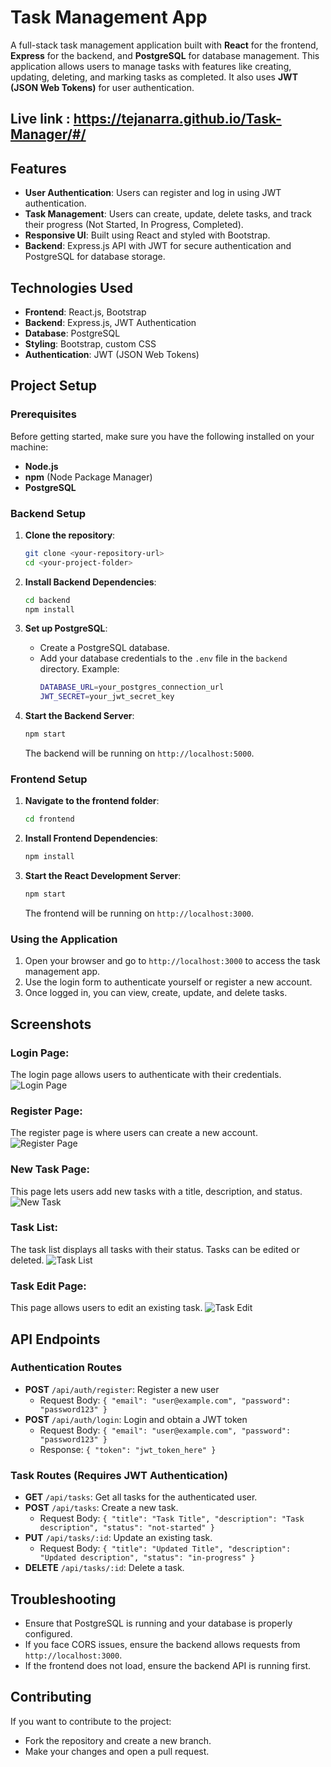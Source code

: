 # Task Management App

A full-stack task management application built with **React** for the frontend, **Express** for the backend, and **PostgreSQL** for database management. This application allows users to manage tasks with features like creating, updating, deleting, and marking tasks as completed. It also uses **JWT (JSON Web Tokens)** for user authentication.

## Live link : https://tejanarra.github.io/Task-Manager/#/

## Features
- **User Authentication**: Users can register and log in using JWT authentication.
- **Task Management**: Users can create, update, delete tasks, and track their progress (Not Started, In Progress, Completed).
- **Responsive UI**: Built using React and styled with Bootstrap.
- **Backend**: Express.js API with JWT for secure authentication and PostgreSQL for database storage.

## Technologies Used
- **Frontend**: React.js, Bootstrap
- **Backend**: Express.js, JWT Authentication
- **Database**: PostgreSQL
- **Styling**: Bootstrap, custom CSS
- **Authentication**: JWT (JSON Web Tokens)

## Project Setup

### Prerequisites
Before getting started, make sure you have the following installed on your machine:
- **Node.js**
- **npm** (Node Package Manager)
- **PostgreSQL**

### Backend Setup

1. **Clone the repository**:
   ```bash
   git clone <your-repository-url>
   cd <your-project-folder>
   ```

2. **Install Backend Dependencies**:
   ```bash
   cd backend
   npm install
   ```

3. **Set up PostgreSQL**:
   - Create a PostgreSQL database.
   - Add your database credentials to the `.env` file in the `backend` directory. Example:
     ```bash
     DATABASE_URL=your_postgres_connection_url
     JWT_SECRET=your_jwt_secret_key
     ```

4. **Start the Backend Server**:
   ```bash
   npm start
   ```
   The backend will be running on `http://localhost:5000`.

### Frontend Setup

1. **Navigate to the frontend folder**:
   ```bash
   cd frontend
   ```

2. **Install Frontend Dependencies**:
   ```bash
   npm install
   ```

3. **Start the React Development Server**:
   ```bash
   npm start
   ```
   The frontend will be running on `http://localhost:3000`.

### Using the Application
1. Open your browser and go to `http://localhost:3000` to access the task management app.
2. Use the login form to authenticate yourself or register a new account.
3. Once logged in, you can view, create, update, and delete tasks.

## Screenshots

### Login Page:
The login page allows users to authenticate with their credentials.
![Login Page](./Assets/images/LoginPage.png)

### Register Page:
The register page is where users can create a new account.
![Register Page](./Assets/images/RegisterPage.png)

### New Task Page:
This page lets users add new tasks with a title, description, and status.
![New Task](./Assets/images/NewTask.png)

### Task List:
The task list displays all tasks with their status. Tasks can be edited or deleted.
![Task List](./Assets/images/TaskList.png)

### Task Edit Page:
This page allows users to edit an existing task.
![Task Edit](./Assets/images/TaskEdit.png)

## API Endpoints

### Authentication Routes
- **POST** `/api/auth/register`: Register a new user
  - Request Body: `{ "email": "user@example.com", "password": "password123" }`
- **POST** `/api/auth/login`: Login and obtain a JWT token
  - Request Body: `{ "email": "user@example.com", "password": "password123" }`
  - Response: `{ "token": "jwt_token_here" }`

### Task Routes (Requires JWT Authentication)
- **GET** `/api/tasks`: Get all tasks for the authenticated user.
- **POST** `/api/tasks`: Create a new task.
  - Request Body: `{ "title": "Task Title", "description": "Task description", "status": "not-started" }`
- **PUT** `/api/tasks/:id`: Update an existing task.
  - Request Body: `{ "title": "Updated Title", "description": "Updated description", "status": "in-progress" }`
- **DELETE** `/api/tasks/:id`: Delete a task.

## Troubleshooting

- Ensure that PostgreSQL is running and your database is properly configured.
- If you face CORS issues, ensure the backend allows requests from `http://localhost:3000`.
- If the frontend does not load, ensure the backend API is running first.

## Contributing

If you want to contribute to the project:
- Fork the repository and create a new branch.
- Make your changes and open a pull request.
